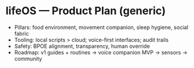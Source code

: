 # lifeOS — Product Plan (generic)

- Pillars: food environment, movement companion, sleep hygiene, social fabric
- Tooling: local scripts > cloud; voice-first interfaces; audit trails
- Safety: BPOE alignment, transparency, human override
- Roadmap: v1 guides + routines → voice companion MVP → sensors → community
